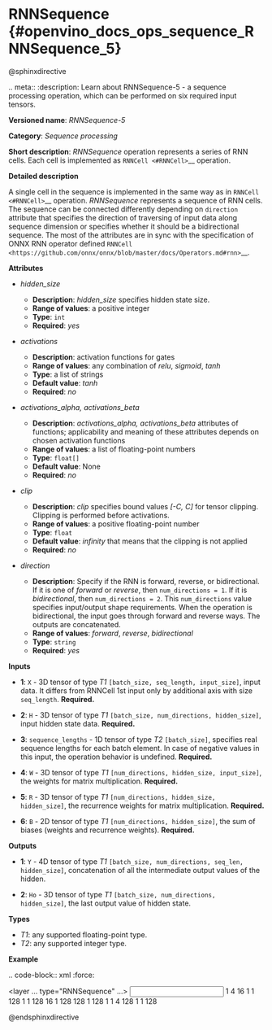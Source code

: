 # RNNSequence {#openvino_docs_ops_sequence_RNNSequence_5}

@sphinxdirective

.. meta::
  :description: Learn about RNNSequence-5 - a sequence processing operation, which 
                can be performed on six required input tensors.

**Versioned name**: *RNNSequence-5*

**Category**: *Sequence processing*

**Short description**: *RNNSequence* operation represents a series of RNN cells. Each cell is implemented as `RNNCell <#RNNCell>`__ operation.

**Detailed description**

A single cell in the sequence is implemented in the same way as in `RNNCell <#RNNCell>`__ operation. *RNNSequence* represents a sequence of RNN cells. The sequence can be connected differently depending on `direction` attribute that specifies the direction of traversing of input data along sequence dimension or specifies whether it should be a bidirectional sequence. The most of the attributes are in sync with the specification of ONNX RNN operator defined `RNNCell <https://github.com/onnx/onnx/blob/master/docs/Operators.md#rnn>`__.


**Attributes**

* *hidden_size*

  * **Description**: *hidden_size* specifies hidden state size.
  * **Range of values**: a positive integer
  * **Type**: ``int``
  * **Required**: *yes*

* *activations*

  * **Description**: activation functions for gates
  * **Range of values**: any combination of *relu*, *sigmoid*, *tanh*
  * **Type**: a list of strings
  * **Default value**: *tanh*
  * **Required**: *no*

* *activations_alpha, activations_beta*

  * **Description**: *activations_alpha, activations_beta* attributes of functions; applicability and meaning of these attributes depends on chosen activation functions
  * **Range of values**: a list of floating-point numbers
  * **Type**: ``float[]``
  * **Default value**: None
  * **Required**: *no*

* *clip*

  * **Description**: *clip* specifies bound values *[-C, C]* for tensor clipping. Clipping is performed before activations.
  * **Range of values**: a positive floating-point number
  * **Type**: ``float``
  * **Default value**: *infinity* that means that the clipping is not applied
  * **Required**: *no*

* *direction*

  * **Description**: Specify if the RNN is forward, reverse, or bidirectional. If it is one of *forward* or *reverse*, then ``num_directions = 1``. If it is *bidirectional*, then ``num_directions = 2``. This ``num_directions`` value specifies input/output shape requirements. When the operation is bidirectional, the input goes through forward and reverse ways. The outputs are concatenated.
  * **Range of values**: *forward*, *reverse*, *bidirectional*
  * **Type**: ``string``
  * **Required**: *yes*

**Inputs**

* **1**: ``X`` - 3D tensor of type *T1* ``[batch_size, seq_length, input_size]``, input data. It differs from RNNCell 1st input only by additional axis with size ``seq_length``. **Required.**

* **2**: ``H`` - 3D tensor of type *T1* ``[batch_size, num_directions, hidden_size]``, input hidden state data. **Required.**

* **3**: ``sequence_lengths`` - 1D tensor of type *T2* ``[batch_size]``, specifies real sequence lengths for each batch element. In case of negative values in this input, the operation behavior is undefined. **Required.**

* **4**: ``W`` - 3D tensor of type *T1* ``[num_directions, hidden_size, input_size]``, the weights for matrix multiplication. **Required.**

* **5**: ``R`` - 3D tensor of type *T1* ``[num_directions, hidden_size, hidden_size]``, the recurrence weights for matrix multiplication. **Required.**

* **6**: ``B`` - 2D tensor of type *T1* ``[num_directions, hidden_size]``, the sum of biases (weights and recurrence weights). **Required.**

**Outputs**

* **1**: ``Y`` - 4D tensor of type *T1* ``[batch_size, num_directions, seq_len, hidden_size]``, concatenation of all the intermediate output values of the hidden.

* **2**: ``Ho`` - 3D tensor of type *T1* ``[batch_size, num_directions, hidden_size]``, the last output value of hidden state.

**Types**

* *T1*: any supported floating-point type.
* *T2*: any supported integer type.

**Example**

.. code-block:: xml
   :force:

   <layer ... type="RNNSequence" ...>
       <data hidden_size="128"/>
       <input>
           <port id="0">
               <dim>1</dim>
               <dim>4</dim>
               <dim>16</dim>
           </port>
           <port id="1">
               <dim>1</dim>
               <dim>1</dim>
               <dim>128</dim>
           </port>
           <port id="2">
               <dim>1</dim>
           </port>
           <port id="3">
               <dim>1</dim>
               <dim>128</dim>
               <dim>16</dim>
           </port>
           <port id="4">
               <dim>1</dim>
               <dim>128</dim>
               <dim>128</dim>
           </port>
           <port id="5">
               <dim>1</dim>
               <dim>128</dim>
           </port>
       </input>
       <output>
           <port id="6">
               <dim>1</dim>
               <dim>1</dim>
               <dim>4</dim>
               <dim>128</dim>
           </port>
           <port id="7">
               <dim>1</dim>
               <dim>1</dim>
               <dim>128</dim>
           </port>
       </output>
   </layer>

@endsphinxdirective

